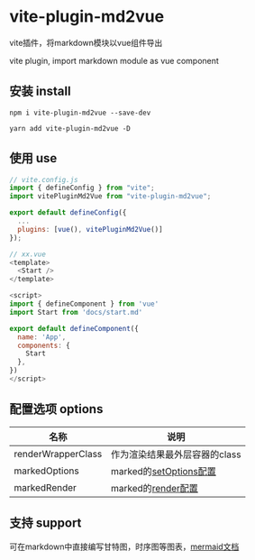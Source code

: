 # vite-plugin-md2vue

vite插件，将markdown模块以vue组件导出

vite plugin, import markdown module as vue component

## 安装 install
```
npm i vite-plugin-md2vue --save-dev

yarn add vite-plugin-md2vue -D
```

## 使用 use
```javascript
// vite.config.js
import { defineConfig } from "vite";
import vitePluginMd2Vue from "vite-plugin-md2vue";

export default defineConfig({
  ...
  plugins: [vue(), vitePluginMd2Vue()]
});
```

```javascript
// xx.vue
<template>
  <Start />
</template>

<script>
import { defineComponent } from 'vue'
import Start from 'docs/start.md'

export default defineComponent({
  name: 'App',
  components: {
    Start
  },
})
</script>
```

## 配置选项 options

| 名称    | 说明     |
| ------- | -------- |
| renderWrapperClass    | 作为渲染结果最外层容器的class |
| markedOptions | marked的[setOptions配置](https://marked.js.org/using_advanced#options) |
| markedRender | marked的[render配置](https://marked.js.org/using_pro#renderer) |


## 支持 support

可在markdown中直接编写甘特图，时序图等图表，[mermaid文档](https://mermaid-js.github.io/mermaid/#/)